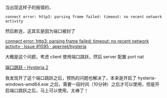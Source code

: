 

当出现这样子的报错的，

```
connect error: http3: parsing frame failed: timeout: no recent network activity
```

然后断连，这其实是因为端口被封了

[connect error: http3: parsing frame failed: timeout: no recent network activity · Issue #1095 · apernet/hysteria](https://github.com/apernet/hysteria/issues/1095)

大概是这个问题，考虑 client 使用端口跳跃，然后 server 配置 port nat 

[端口跳跃 - Hysteria 2](https://v2.hysteria.network/zh/docs/advanced/Port-Hopping/)

我发现开了这个端口跳跃之后，预热的问题也解决了，本来是开启了 hysteria-windows-amd64.exe 之后，需要一段时间（10分钟）之后才可以使用，但是开启端口跳跃之后，马上可以使用，太棒了！